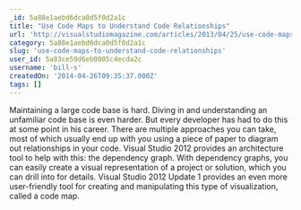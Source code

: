 ```yaml
---
_id: 5a88e1aebd6dca0d5f0d2a1c
title: "Use Code Maps to Understand Code Relationships"
url: 'http://visualstudiomagazine.com/articles/2013/04/25/use-code-maps-to-understand-code-relationships.aspx'
category: 5a88e1aebd6dca0d5f0d2a1c
slug: 'use-code-maps-to-understand-code-relationships'
user_id: 5a83ce59d6eb0005c4ecda2c
username: 'bill-s'
createdOn: '2014-04-26T09:35:37.000Z'
tags: []
---
```


Maintaining a large code base is hard. Diving in and understanding an unfamiliar code base is even harder. But every developer has had to do this at some point in his career. There are multiple approaches you can take, most of which usually end up with you using a piece of paper to diagram out relationships in your code. Visual Studio 2012 provides an architecture tool to help with this: the dependency graph. With dependency graphs, you can easily create a visual representation of a project or solution, which you can drill into for details. Visual Studio 2012 Update 1 provides an even more user-friendly tool for creating and manipulating this type of visualization, called a code map.
